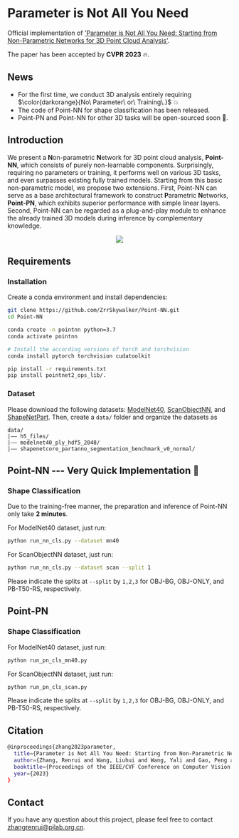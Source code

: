 # Parameter is Not All You Need

Official implementation of ['Parameter is Not All You Need: Starting from Non-Parametric Networks for 3D Point Cloud Analysis'](https://github.com/ZrrSkywalker/Point-NN/blob/main/Point-NN_arxiv.pdf).

The paper has been accepted by **CVPR 2023** 🔥.

## News
* For the first time, we conduct 3D analysis entirely requiring $\color{darkorange}{No\ Parameter\ or\ Training\.}$ 💥
* The code of Point-NN for shape classification has been released. 
* Point-PN and Point-NN for other 3D tasks will be open-sourced soon 📌.

## Introduction
We present a **N**on-parametric **N**etwork for 3D point cloud analysis, **Point-NN**, which consists of purely non-learnable components. Surprisingly, requiring no parameters or training, it performs well on various 3D tasks, and even surpasses existing fully trained models. Starting from this basic non-parametric model, we propose two extensions. 
First, Point-NN can serve as a base architectural framework to construct **P**arametric **N**etworks, **Point-PN**, which exhibits superior performance with simple linear layers. 
Second, Point-NN can be regarded as a plug-and-play module to enhance the already trained 3D models during inference by complementary knowledge.

<div align="center">
  <img src="pipeline.png"/>
</div>

## Requirements
### Installation
Create a conda environment and install dependencies:
```bash
git clone https://github.com/ZrrSkywalker/Point-NN.git
cd Point-NN

conda create -n pointnn python=3.7
conda activate pointnn

# Install the according versions of torch and torchvision
conda install pytorch torchvision cudatoolkit

pip install -r requirements.txt
pip install pointnet2_ops_lib/.
```

### Dataset
Please download the following datasets: [ModelNet40](https://shapenet.cs.stanford.edu/media/modelnet40_ply_hdf5_2048.zip), [ScanObjectNN](https://hkust-vgd.ust.hk/scanobjectnn/h5_files.zip), and [ShapeNetPart](https://shapenet.cs.stanford.edu/media/shapenetcore_partanno_segmentation_benchmark_v0_normal.zip). Then, create a `data/` folder and organize the datasets as
```
data/
|–– h5_files/
|–– modelnet40_ply_hdf5_2048/
|–– shapenetcore_partanno_segmentation_benchmark_v0_normal/
```

## Point-NN --- Very Quick Implementation 🚀
### Shape Classification
Due to the training-free manner, the preparation and inference of Point-NN only take **2 minutes**.

For ModelNet40 dataset, just run:
```bash
python run_nn_cls.py --dataset mn40
```

For ScanObjectNN dataset, just run:
```bash
python run_nn_cls.py --dataset scan --split 1
```
Please indicate the splits at `--split` by `1,2,3` for OBJ-BG, OBJ-ONLY, and PB-T50-RS, respectively.

## Point-PN
### Shape Classification

For ModelNet40 dataset, just run:
```bash
python run_pn_cls_mn40.py
```

For ScanObjectNN dataset, just run:
```bash
python run_pn_cls_scan.py
```
Please indicate the splits at `--split` by `1,2,3` for OBJ-BG, OBJ-ONLY, and PB-T50-RS, respectively.

## Citation
```bash
@inproceedings{zhang2023parameter,
  title={Parameter is Not All You Need: Starting from Non-Parametric Networks for 3D Point Cloud Analysis},
  author={Zhang, Renrui and Wang, Liuhui and Wang, Yali and Gao, Peng and Li, Hongsheng and Shi, Jianbo},
  booktitle={Proceedings of the IEEE/CVF Conference on Computer Vision and Pattern Recognition},
  year={2023}
}
```

## Contact
If you have any question about this project, please feel free to contact zhangrenrui@pjlab.org.cn.
